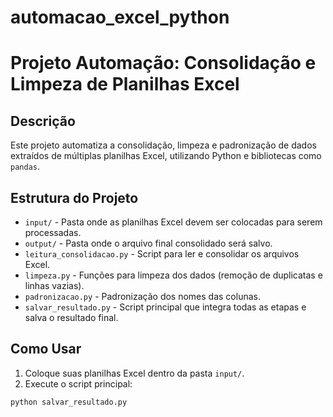 # automacao_excel_python
# Projeto Automação: Consolidação e Limpeza de Planilhas Excel

## Descrição

Este projeto automatiza a consolidação, limpeza e padronização de dados extraídos de múltiplas planilhas Excel, utilizando Python e bibliotecas como `pandas`.

## Estrutura do Projeto

- `input/` - Pasta onde as planilhas Excel devem ser colocadas para serem processadas.
- `output/` - Pasta onde o arquivo final consolidado será salvo.
- `leitura_consolidacao.py` - Script para ler e consolidar os arquivos Excel.
- `limpeza.py` - Funções para limpeza dos dados (remoção de duplicatas e linhas vazias).
- `padronizacao.py` - Padronização dos nomes das colunas.
- `salvar_resultado.py` - Script principal que integra todas as etapas e salva o resultado final.

## Como Usar

1. Coloque suas planilhas Excel dentro da pasta `input/`.
2. Execute o script principal:

```bash
python salvar_resultado.py

